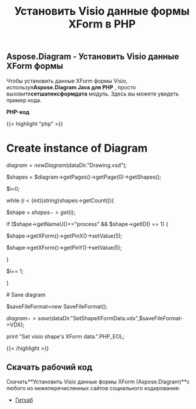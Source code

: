 ﻿---
title: Установить Visio данные формы XForm в PHP
type: docs
weight: 150
url: /ru/java/set-visio-shape-s-xform-data-in-php/
---
## **Aspose.Diagram - Установить Visio данные XForm формы**
 Чтобы установить данные XForm формы Visio, используя**Aspose.Diagram Java для PHP** , просто вызовите**сетшапексформдата** модуль. Здесь вы можете увидеть пример кода.

**PHP-код**

{{< highlight "php" >}}

 # Create instance of Diagram

$diagram = new Diagram($dataDir."Drawing.vsd");

$shapes = $diagram->getPages()->getPage(0)->getShapes();

$i=0;

while ($i<(int)(string)$shapes->getCount()){

$shape = $shapes->get($i);

if ($shape->getNameU()=="process" && $shape->getID() == 1) {

$shape->getXForm()->getPinX()->setValue(5);

$shape->getXForm()->getPinY()->setValue(5);

}

$i+= 1;

}

\# Save diagram

$saveFileFormat=new SaveFileFormat();

$diagram->save($dataDir."SetShapeXFormData.vdx",$saveFileFormat->VDX);

print "Set visio shape's XForm data.".PHP_EOL;

{{< /highlight >}}
## **Скачать рабочий код**
 Скачать**Установить Visio данные формы XForm (Aspose.Diagram)**с любого из нижеперечисленных сайтов социального кодирования:

- [Гитхаб](https://github.com/asposediagram/Aspose.Diagram-for-Java/blob/master/Plugins/Aspose_Diagram_Java_for_PHP/src/aspose/diagram/WorkingwithShapes/SetShapeXFormData.php)
